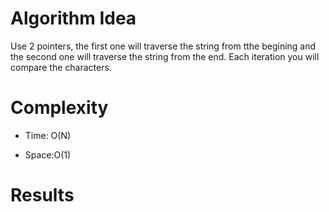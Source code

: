# Algorithm Idea

Use 2 pointers, the first one will traverse the string from tthe begining and the second one will traverse the string from the end. Each iteration you will compare the characters.

# Complexity

- Time: O(N)

- Space:O(1)

# Results
